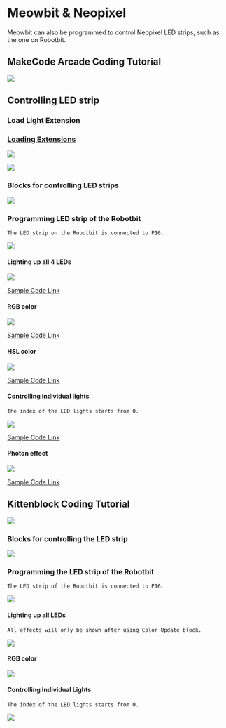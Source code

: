 # Meowbit & Neopixel

Meowbit can also be programmed to control Neopixel LED strips, such as the one on Robotbit.

## MakeCode Arcade Coding Tutorial

![](./images/acbanner1.png)

## Controlling LED strip

### Load Light Extension

### [Loading Extensions](../Makecode/powerBrickMC)

![](./images/sd5_1.png)

![](./images/robotbit3_1.png)

### Blocks for controlling LED strips

![](./images/robotbit4_1.png)

### Programming LED strip of the Robotbit

    The LED strip on the Robotbit is connected to P16.
    
![](./images/robotbit15_1.png)
    
#### Lighting up all 4 LEDs

![](./images/robotbit10_1.png)

[Sample Code Link](https://makecode.com/_XXwcLH7YpW2x)

#### RGB color

![](./images/robotbit11_1.png)

[Sample Code Link](https://makecode.com/_CTVgMgevD2Ks)

#### HSL color

![](./images/robotbit12_1.png)

[Sample Code Link](https://makecode.com/_M6M9VrHbj8dH)

#### Controlling individual lights

    The index of the LED lights starts from 0.

![](./images/robotbit13_1.png)

[Sample Code Link](https://makecode.com/_89Hb2TW6LJ0a)

#### Photon effect

![](./images/robotbit14_1.png)

[Sample Code Link](https://makecode.com/_92m20h91uL5j)

##  Kittenblock Coding Tutorial

![](../functional_module/PWmodules/images/kbbanner.png)

### Blocks for controlling the LED strip

![](./images/kb17_1.png)

### Programming the LED strip of the Robotbit

    The LED strip of the Robotbit is connected to P16.

![](./images/robotbit19.png)

#### Lighting up all LEDs

    All effects will only be shown after using Color Update block.

![](./images/robotbit20.png)

#### RGB color

![](./images/robotbit21.png)

#### Controlling Individual Lights

    The index of the LED lights starts from 0.

![](./images/robotbit22.png)